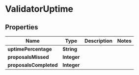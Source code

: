 

# ValidatorUptime


## Properties

Name | Type | Description | Notes
------------ | ------------- | ------------- | -------------
**uptimePercentage** | **String** |  | 
**proposalsMissed** | **Integer** |  | 
**proposalsCompleted** | **Integer** |  | 



